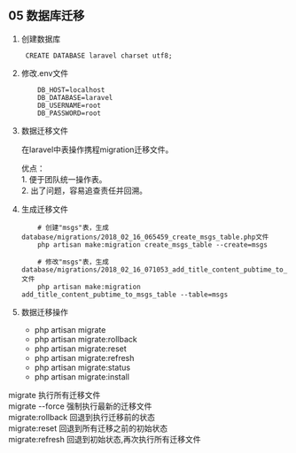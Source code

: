 ## 05 数据库迁移
1. 创建数据库
    ```mysql
     CREATE DATABASE laravel charset utf8;
    ```
2. 修改.env文件    
    ```shell
        DB_HOST=localhost
        DB_DATABASE=laravel
        DB_USERNAME=root
        DB_PASSWORD=root
    ```
3. 数据迁移文件

    在laravel中表操作携程migration迁移文件。
    
    优点：  
        1. 便于团队统一操作表。  
        2. 出了问题，容易追查责任并回溯。
4. 生成迁移文件
    ```shell
        # 创建"msgs"表，生成database/migrations/2018_02_16_065459_create_msgs_table.php文件
        php artisan make:migration create_msgs_table --create=msgs
        
        # 修改"msgs"表，生成database/migrations/2018_02_16_071053_add_title_content_pubtime_to_msgs_table.php文件
        php artisan make:migration add_title_content_pubtime_to_msgs_table --table=msgs
    ```
5. 数据迁移操作
    - php artisan migrate
    - php artisan migrate:rollback
    - php artisan migrate:reset
    - php artisan migrate:refresh
    - php artisan migrate:status
    - php artisan migrate:install
    
migrate             执行所有迁移文件  
migrate --force     强制执行最新的迁移文件  
migrate:rollback    回退到执行迁移前的状态  
migrate:reset       回退到所有迁移之前的初始状态  
migrate:refresh     回退到初始状态,再次执行所有迁移文件
